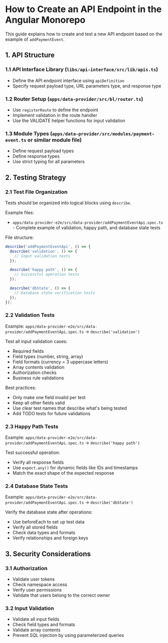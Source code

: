 # How to Create an API Endpoint in the Angular Monorepo

This guide explains how to create and test a new API endpoint based on the example of `addPaymentEvent`.

## 1. API Structure

### 1.1 API Interface Library (`libs/api-interface/src/lib/apis.ts`)
- Define the API endpoint interface using `apiDefinition`
- Specify request payload type, URL parameters type, and response type

### 1.2 Router Setup (`apps/data-provider/src/bl/router.ts`)
- Use `registerRoute` to define the endpoint
- Implement validation in the route handler
- Use the VALIDATE helper functions for input validation


### 1.3 Module Types (`apps/data-provider/src/modules/payment-event.ts` or similar module file)
- Define request payload types
- Define response types
- Use strict typing for all parameters

## 2. Testing Strategy

### 2.1 Test File Organization
Tests should be organized into logical blocks using `describe`.

Example files:
- `apps/data-provider-e2e/src/data-provider/addPaymentEventApi.spec.ts` - Complete example of validation, happy path, and database state tests

File structure:

```typescript
describe('addPaymentEventApi', () => {
  describe('validation', () => {
    // Input validation tests
  });

  describe('happy path', () => {
    // Successful operation tests
  });

  describe('dbState', () => {
    // Database state verification tests
  });
});
```

### 2.2 Validation Tests
Example: `apps/data-provider-e2e/src/data-provider/addPaymentEventApi.spec.ts` -> `describe('validation')`

Test all input validation cases:
- Required fields
- Field types (number, string, array)
- Field formats (currency = 3 uppercase letters)
- Array contents validation
- Authorization checks
- Business rule validations

Best practices:
- Only make one field invalid per test
- Keep all other fields valid
- Use clear test names that describe what's being tested
- Add TODO tests for future validations

### 2.3 Happy Path Tests
Example: `apps/data-provider-e2e/src/data-provider/addPaymentEventApi.spec.ts` -> `describe('happy path')`

Test successful operation:
- Verify all response fields
- Use `expect.any()` for dynamic fields like IDs and timestamps
- Match the exact shape of the expected response

### 2.4 Database State Tests
Example: `apps/data-provider-e2e/src/data-provider/addPaymentEventApi.spec.ts` -> `describe('dbState')`

Verify the database state after operations:
- Use beforeEach to set up test data
- Verify all stored fields
- Check data types and formats
- Verify relationships and foreign keys

## 3. Security Considerations

### 3.1 Authorization
- Validate user tokens
- Check namespace access
- Verify user permissions
- Validate that users belong to the correct owner

### 3.2 Input Validation
- Validate all input fields
- Check field types and formats
- Validate array contents
- Prevent SQL injection by using parameterized queries
